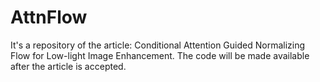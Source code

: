 # AttnFlow
It's a repository of the article: Conditional Attention Guided Normalizing Flow for Low-light Image Enhancement.
The code will be made available after the article is accepted.
